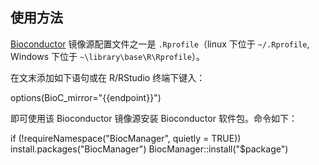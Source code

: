 ## 使用方法

[Bioconductor](https://www.bioconductor.org) 镜像源配置文件之一是 `.Rprofile`（linux 下位于 `~/.Rprofile`, Windows 下位于 `~\library\base\R\Rprofile`）。

在文末添加如下语句或在 R/RStudio 终端下键入：

<tmpl z-lang="r" z-path="~/.Rprofile" z-append>
options(BioC_mirror="{{endpoint}}")
</tmpl>

即可使用该 Bioconductor 镜像源安装 Bioconductor 软件包。命令如下：

<tmpl z-lang="r">
if (!requireNamespace("BiocManager", quietly = TRUE))
    install.packages("BiocManager")
BiocManager::install("$package")
</tmpl>
